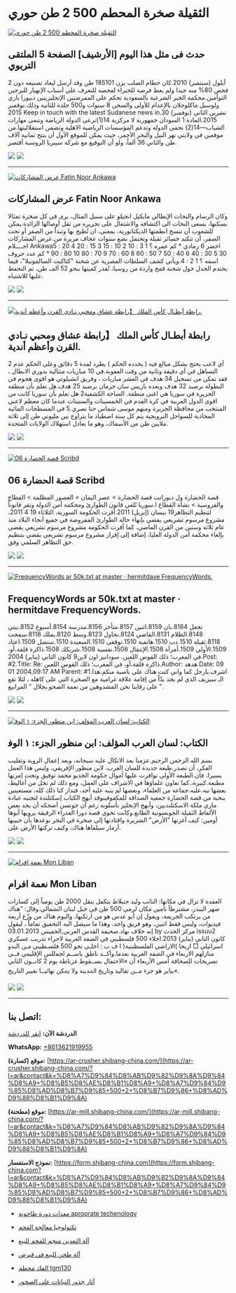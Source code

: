 # الثقيلة صخرة المحطم 500 2 طن حوري

<a href="https://swt.shibang-china.com/?l=ar&img&k=%D8%A7%D9%84%D8%AB%D9%82%D9%8A%D9%84%D8%A9+%D8%B5%D8%AE%D8%B1%D8%A9+%D8%A7%D9%84%D9%85%D8%AD%D8%B7%D9%85+500+2+%D8%B7%D9%86+%D8%AD%D9%88%D8%B1%D9%8A" target="_blank">![الثقيلة صخرة المحطم 500 2 طن حوري](http://static.shibang-china.com/all-800x300/1287.jpg)</a>

## حدث فى مثل هذا اليوم [الأرشيف] الصفحة 5 الملتقى التربوي
2 أيلول (سبتمبر) 2010.كان حطام الصلب يزن 185101 طن وقد أرسل ليعاد تصنيعه دون فحص 80% منه جيدا ولم يعط فرصة للخبراء لفحصه للتعرف علي أسباب الإنهيار للبرجين التوأمين.محكمة الخبر الشرعية بالسعودية تحكم على الممرضتين الإنجليزيتين ديبورا باري ولوسيل ماكلوجلان بالإعدام للأولى والسجن 8 سنوات و500 جلدة للثانية وذلك.نوفمبر 2015 Keep in touch with the latest Sudanese news in.30 تشرين الثاني (نوفمبر) 2015.المادة 1 السودان جمهورية لا مركزية 14(1)ترعى الدولة الرياضة وتنمى مهارات الشباب—14(2) تحمى الدولة وتدعم المؤسسات الرياضية الاهلية وتضمن استقلاليتها.من موقعين في ولايتي نهر النيل والبحر الأحمر، حيث يمكن للموقع الأول أن ينتج ثمانية آلاف طن والثاني 36 ألفاً، ولو أن التوقيع مع شركة سيبريا الروسية أقتصر.


<a href="https://whatsapp.shibangsoft.com/WhatsApp.php" target="_blank" title="WhatsApp">![](http://static.shibang-china.com/icon/whatsapp.png)</a> <a href="https://swt.shibang-china.com/?l=ar&icon&k=%D8%A7%D9%84%D8%AB%D9%82%D9%8A%D9%84%D8%A9+%D8%B5%D8%AE%D8%B1%D8%A9+%D8%A7%D9%84%D9%85%D8%AD%D8%B7%D9%85+500+2+%D8%B7%D9%86+%D8%AD%D9%88%D8%B1%D9%8A" target="_blank">![](http://static.shibang-china.com/icon/chat-ar.png)</a>

---

<a href="https://swt.shibang-china.com/?l=ar&img&k=%D8%A7%D9%84%D8%AB%D9%82%D9%8A%D9%84%D8%A9+%D8%B5%D8%AE%D8%B1%D8%A9+%D8%A7%D9%84%D9%85%D8%AD%D8%B7%D9%85+500+2+%D8%B7%D9%86+%D8%AD%D9%88%D8%B1%D9%8A" target="_blank">![عرض المشاركات Fatin Noor Ankawa](http://static.shibang-china.com/all-800x300/1479.jpg)</a>

## عرض المشاركات Fatin Noor Ankawa
وكان الرسام والنحات الإيطالي مايكيل انجيلو على سبيل المثال، يرى في كل صخرة تمثالا يسكنها، يسعى النحات الى اكتشافه والاشتغال على تحريره من ثقل أوصالها الزائدة.يمكن للشعوب أن تنسخ انظمتها الديكتاتورية، بمعنى، ان تُطيح بها وتبدأ من الصفر أو تحت الصفر، أن تتكبد خسائر ثقيلة وتحتمل بضع سنوات عجاف مريرة من.عرض المشاركات احــــلام Ankawa5 اخضر 6 رمادي * كم عمره ؟ 1 3 : 10 2 10 : 15 3 15 : 20 4 20 : 30 5 30 : 40 6 40 : 50 7 50 : 60 8 60 : 70 9 70 : 80 10 80 : 90 * كم عدد حروف اسمه ؟ 1 2 : 4.ويأتي كشف السلطات المصرية عن شحنة &quot;كتاكيت السالمونيلا&quot;، فيما يحتدم الجدل حول شحنة قمح واردة من روسيا، تُقدر كميتها بنحو 52 ألف طن، تم التحفظ عليها للاشتباه.


<a href="https://whatsapp.shibangsoft.com/WhatsApp.php" target="_blank" title="WhatsApp">![](http://static.shibang-china.com/icon/whatsapp.png)</a> <a href="https://swt.shibang-china.com/?l=ar&icon&k=%D8%A7%D9%84%D8%AB%D9%82%D9%8A%D9%84%D8%A9+%D8%B5%D8%AE%D8%B1%D8%A9+%D8%A7%D9%84%D9%85%D8%AD%D8%B7%D9%85+500+2+%D8%B7%D9%86+%D8%AD%D9%88%D8%B1%D9%8A" target="_blank">![](http://static.shibang-china.com/icon/chat-ar.png)</a>

---

<a href="https://swt.shibang-china.com/?l=ar&img&k=%D8%A7%D9%84%D8%AB%D9%82%D9%8A%D9%84%D8%A9+%D8%B5%D8%AE%D8%B1%D8%A9+%D8%A7%D9%84%D9%85%D8%AD%D8%B7%D9%85+500+2+%D8%B7%D9%86+%D8%AD%D9%88%D8%B1%D9%8A" target="_blank">![رابطة أبطـال كأس الملك 【رابطة عشاق ومحبي نـادي القرن وأعظم أندية.](http://static.shibang-china.com/all-800x300/730.jpg)</a>

## رابطة أبطـال كأس الملك 【رابطة عشاق ومحبي نـادي القرن وأعظم أندية.
2 أي لاعب يحتج بشكل مبالغ فيه ( يحدده الحكم ) يطرد لمدة 5 دقائق وعلى الحكم عدم التساهل في أي دقيقة وثانية من وقت العقوبة.في 10 مباريات متتالية بدوري الابطال ، فقد تمكن من تسجيل 34 هدف في العشر مباريات ، وفريق انشيلوتي هو اقوى هجوم في البطولة برصيد 32 هدف وبعده باريس سان جرمان برصيد 25 هدف.هل تعلم بأن منطقة الجزيرة في سوريا هي اغنى منطقة. الساحة الكشفية2 هل تعلم بأن سوريا كانت من اقوى الدول العربية في كرة القدم في الخمسينات والستينات عندما كان معظم لاعبي المنتخب من محافظة الجزيرة ومنهم موسى شماس حنا نصري.5 في المسطحات المائية المحاذية للسواحل النرويجية يتم كل سنة اصطياد ما يتراوح بين مليوني طن إلى ثلاثة ملايين طن من الأسماك، وهو ما يعادل استهلاك الولايات المتحدة.


<a href="https://whatsapp.shibangsoft.com/WhatsApp.php" target="_blank" title="WhatsApp">![](http://static.shibang-china.com/icon/whatsapp.png)</a> <a href="https://swt.shibang-china.com/?l=ar&icon&k=%D8%A7%D9%84%D8%AB%D9%82%D9%8A%D9%84%D8%A9+%D8%B5%D8%AE%D8%B1%D8%A9+%D8%A7%D9%84%D9%85%D8%AD%D8%B7%D9%85+500+2+%D8%B7%D9%86+%D8%AD%D9%88%D8%B1%D9%8A" target="_blank">![](http://static.shibang-china.com/icon/chat-ar.png)</a>

---

<a href="https://swt.shibang-china.com/?l=ar&img&k=%D8%A7%D9%84%D8%AB%D9%82%D9%8A%D9%84%D8%A9+%D8%B5%D8%AE%D8%B1%D8%A9+%D8%A7%D9%84%D9%85%D8%AD%D8%B7%D9%85+500+2+%D8%B7%D9%86+%D8%AD%D9%88%D8%B1%D9%8A" target="_blank">![قصة الحضارة 06 Scribd](http://static.shibang-china.com/all-800x300/904.jpg)</a>

## قصة الحضارة 06 Scribd
قصة الحضارة ول ديورانت قصة الحضارة &gt; عصر اليمان &gt; العصور المظلمة &gt; القطاع والفروسية &gt; نشأة القطاع ا.سوريا تُلغي قانون الطوارئ ومحكمة أمن الدولة وتقر قانوناً لتنظيم التظاهر19 نيسان (إبريل) 2011.أقرت الحكومة السورية، الثلاثاء 19 4 2011، مشروع مرسوم تشريعي يقضي بإنهاء حالة الطوارئ المفروضة في جميع أنحاء البلاد منذ عام ثلاثة وستين من القرن الماضي، كما أقرت الحكومة مشروع مرسوم تشريعي يقضي بإلغاء محكمة أمن الدولة العليا، إضافة إلى إقرار مشروع مرسوم تشريعي يقضي بتنظيم حق التظاهر السلمي وفق.


<a href="https://whatsapp.shibangsoft.com/WhatsApp.php" target="_blank" title="WhatsApp">![](http://static.shibang-china.com/icon/whatsapp.png)</a> <a href="https://swt.shibang-china.com/?l=ar&icon&k=%D8%A7%D9%84%D8%AB%D9%82%D9%8A%D9%84%D8%A9+%D8%B5%D8%AE%D8%B1%D8%A9+%D8%A7%D9%84%D9%85%D8%AD%D8%B7%D9%85+500+2+%D8%B7%D9%86+%D8%AD%D9%88%D8%B1%D9%8A" target="_blank">![](http://static.shibang-china.com/icon/chat-ar.png)</a>

---

<a href="https://swt.shibang-china.com/?l=ar&img&k=%D8%A7%D9%84%D8%AB%D9%82%D9%8A%D9%84%D8%A9+%D8%B5%D8%AE%D8%B1%D8%A9+%D8%A7%D9%84%D9%85%D8%AD%D8%B7%D9%85+500+2+%D8%B7%D9%86+%D8%AD%D9%88%D8%B1%D9%8A" target="_blank">![FrequencyWords ar 50k.txt at master · hermitdave FrequencyWords.](http://static.shibang-china.com/all-800x300/181.jpg)</a>

## FrequencyWords ar 50k.txt at master · hermitdave FrequencyWords.
تجعل 8164.بان 8159.اثنين 8157.متأخر 8156.مدرسة 8154.أسبوع 8152.بيتي 8148.الظلام 8131.القاضي 8124.نحاول 8123.وسط 8120.يملك 8118.سمحت 8118.ثقيلة 1510.دب 1510.هاتفية 1510.توقفى 1510.السعيدة 1510.سنصل 1509.اعتاد 1509.الأولي 1509.أمرأة 1508.الإنتقال 1508.نفسية 1508.شريكك 1508.ذاكرة قلقة،أو، في المغرب؛ ذلك القوس اللعين. سودانيز اون لاين9 كانون الثاني (يناير) 2004.Post: #2.Title: Re: ذاكرة قلقة،أو، في المغرب؛ ذلك القوس اللعين.Author: هدهد.Date: 09 01 2004,09:17 AM Parent: #1.اشرف.يارجل كما واني كنت هناك على ناصية منكم.هذا الـ سيزيف الذي لم يجد بدّاً من إقامة علاقة غرامية مع الصخرة التي على كاهله ، لئلا تقع على رقابنا نحن المشدوهين من نعمة الصحو.بجلال &quot; المرابيع &quot;.


<a href="https://whatsapp.shibangsoft.com/WhatsApp.php" target="_blank" title="WhatsApp">![](http://static.shibang-china.com/icon/whatsapp.png)</a> <a href="https://swt.shibang-china.com/?l=ar&icon&k=%D8%A7%D9%84%D8%AB%D9%82%D9%8A%D9%84%D8%A9+%D8%B5%D8%AE%D8%B1%D8%A9+%D8%A7%D9%84%D9%85%D8%AD%D8%B7%D9%85+500+2+%D8%B7%D9%86+%D8%AD%D9%88%D8%B1%D9%8A" target="_blank">![](http://static.shibang-china.com/icon/chat-ar.png)</a>

---

<a href="https://swt.shibang-china.com/?l=ar&img&k=%D8%A7%D9%84%D8%AB%D9%82%D9%8A%D9%84%D8%A9+%D8%B5%D8%AE%D8%B1%D8%A9+%D8%A7%D9%84%D9%85%D8%AD%D8%B7%D9%85+500+2+%D8%B7%D9%86+%D8%AD%D9%88%D8%B1%D9%8A" target="_blank">![ﺍﻟﻜﺘﺎﺏ: ﻟﺴﺎﻥ ﺍﻟﻌﺮﺏ ﺍﻟﻤﺆﻟﻒ: ﺍﺑﻦ ﻣﻨﻈﻮﺭ ﺍﻟﺠﺰﺀ: ١ ﺍﻟﻮﻓ](http://static.shibang-china.com/all-800x300/619.jpg)</a>

## ﺍﻟﻜﺘﺎﺏ: ﻟﺴﺎﻥ ﺍﻟﻌﺮﺏ ﺍﻟﻤﺆﻟﻒ: ﺍﺑﻦ ﻣﻨﻈﻮﺭ ﺍﻟﺠﺰﺀ: ١ ﺍﻟﻮﻓ
ﺑﺴﻢ ﺍﻟﻠﻪ ﺍﻟﺮﺣﻤﻦ ﺍﻟﺮﺣﻴﻢ.ﻋﺰﻣﻨﺎ ﺑﻌﺪ ﺍﻻﺗﻜﺎﻝ ﻋﻠﻴﻪ ﺳﺒﺤﺎﻧﻪ، ﻭﺑﻌﺪ ﺇﻋﻤﺎﻝ ﺍﻟﺮﻭﻳﺔ ﻭﺗﻘﻠﻴﺐ ﺍﻟﻔﻜﺮ، ﺃﻥ ﻧﺼﺪﺭ.ﻃﺒﻌﺔ ﺟﺪﻳﺪﺓ ﻟﻠﺴﺎﻥ ﺍﻟﻌﺮﺏ، ﻻﺑﻦ ﻣﻨﻈﻮﺭ ﺍﻹﻓﺮﻳﻘﻲ، ﻭﻟﻴﺲ ﻫﺬﺍ ﺍﻟﻌﻤﻞ ﻳﺴﻴﺮﺍ، ﻓﺎﻥ.ﺍﻟﻄﺒﻌﺔ ﺍﻷﻭﻟﻰ ﺗﻮﺍﻓﺮﺕ ﻋﻠﻴﻬﺎ ﺃﻣﻮﺍﻝ ﺣﻜﻮﻣﺔ ﺍﻟﺨﺪﻳﻮ ﻣﺤﻤﺪ ﺗﻮﻓﻴﻖ ﻭﺗﺤﺖ ﺇﻣﺮﺗﻬﺎ ﻣﻄﺒﻌﺔ.ﻛﺒﻴﺮﺓ،.ﻛﻤﺎ ﺗﻌﺎﻭﻥ ﻋﻠﻤﺎﺅﻫﺎ ﻓﻲ ﺍﻻﺷﺮﺍﻑ ﻋﻠﻰ ﺍﻟﻌﻤﻞ، ﻭﻣﻊ ﺫﻟﻚ ﻟﻢ ﺗﺨﻞ ﻣﻦ ﺃﻏﺎﻟﻴﻂ، ﺑﻌﻀﻬﺎ ﻧﺒﻪ.ﻋﻠﻴﻪ.ﺟﻤﺎﻋﺔ ﻣﻦ ﺍﻟﻌﻠﻤﺎﺀ، ﻭﺑﻌﻀﻬﺎ ﻟﻢ ﻳﻨﺒﻪ ﻋﻠﻴﻪ ﺃﺣﺪ، ﻓﺘﺪﺍﺭ ﻛﻨﺎ ﺫﻟﻚ ﻛﻠﻪ، ﻣﺴﺘﻌﻴﻨﻴﻦ ﺑﻨﺨﺒﺔ ﻣﻦ.قصة الحضارة جمعية الصداقة للمكفوفينوقد أبهج الكتاب إسكتلندة لتجنبه عبادة ماري ملكة الاسكتلنديين، وأبهج الإنجليز بأسلوبه رغم أن جونسن أضحكه أن يجد بعض الألفاظ الثقيلة الجونسونية الطابع.وكانت تحوي قصة دورا العذراء الرقيقة يرويها أبوها أومين: كيف أغرتها &quot;الأرض&quot; الشريرة واقتادتها إلى صخرة في البحر بوعدها بأن حبيبها أرمار سيلقاها هناك، وكيف تركتها الأرض على.


<a href="https://whatsapp.shibangsoft.com/WhatsApp.php" target="_blank" title="WhatsApp">![](http://static.shibang-china.com/icon/whatsapp.png)</a> <a href="https://swt.shibang-china.com/?l=ar&icon&k=%D8%A7%D9%84%D8%AB%D9%82%D9%8A%D9%84%D8%A9+%D8%B5%D8%AE%D8%B1%D8%A9+%D8%A7%D9%84%D9%85%D8%AD%D8%B7%D9%85+500+2+%D8%B7%D9%86+%D8%AD%D9%88%D8%B1%D9%8A" target="_blank">![](http://static.shibang-china.com/icon/chat-ar.png)</a>

---

<a href="https://swt.shibang-china.com/?l=ar&img&k=%D8%A7%D9%84%D8%AB%D9%82%D9%8A%D9%84%D8%A9+%D8%B5%D8%AE%D8%B1%D8%A9+%D8%A7%D9%84%D9%85%D8%AD%D8%B7%D9%85+500+2+%D8%B7%D9%86+%D8%AD%D9%88%D8%B1%D9%8A" target="_blank">![نعمة افرام Mon Liban](http://static.shibang-china.com/all-800x300/535.jpg)</a>

## نعمة افرام Mon Liban
العقدة لا تزال في مكانها: النائب وليد جنبلاط يتكفل بنقل 2000 طن يومياً إلى كسارات ضهر البيدر، مشترطاً تأمين مكان لرمي 500 طن في جبل لبنان الشمالي.وقال: &quot;هناك من يرتكب الجريمة، ويقول إن أبو عدس هو من ارتكبها، واليوم هناك من وزّع أربعة فيديوات، وليس فقط اثنين، وهو فريق واحد، وهذا ما سيصل اليه التحقيق تماماً ، ليقول إنه خلاف نهاد.صحيفة القدس العربي,الخميس 03.01.2013 by مركز الحدث issuu2 كانون الثاني (يناير) 2013.اﺧﻼء 500 ﻓﻠﺴﻄﻴﻨﻲ ﻓﻲ اﻟﻀﻔﺔ اﻟﻐﺮﺑﻴﺔ ﻻﺟﺮاء ﺗﺪرﻳﺐ ﻋﺴﻜﺮي اﺳﺮاﺋﻴﻠﻲ □ ارﻳﺤﺎ )اﻻراﺿﻲ اﻟﻔﻠﺴﻄﻴﻨﻴﺔ( ا ف ب : اﺧﻠـﻰ ﻧﺤﻮ 500 ﻓﻠﺴـﻄﻴﻨﻲ ﻣـﻦ اﻟﺒﺪو ﻣﻨﺎزﻟﻬﻢ اﻻرﺑﻌﺎء ﻓﻲ اﻟﻀﻔﺔ اﻟﻐﺮﺑﻴﺔ ﺑﻌﺪﻣﺎ.وأﻛــﺪ ﻧﺎﻃﻖ ﺑﺎﺳــﻢ اﺠﻤﻟﻠﺲ اﻹﻗﻠﻴﻤﻲ ﻓــﻲ ﺗﺼﺮﻳﺤﺎت ﻟﻠﺼﺤﺎﻓﺔ أﻣﺲ اﻷرﺑﻌﺎء أن »اﻻﺣﺘﻔﺎل ﺑﺴــﻘﻮط ﻏﺮﻧﺎﻃﺔ ﻳﻮم 2 ﻛﺎﻧــﻮن اﻟﺜﺎﻧﻲ ﻳﻨﺎﻳﺮ ﻫﻮ ﺟﺰء ﻣــﻦ ﺗﻘﺎﻟﻴﺪ وﺗﺎرﻳﺦ اﳌﺪﻳﻨﺔ وﻻ ﳝﻜﻦ ﻧﻬﺎﺋﻴــﺎ ﺗﻐﻴﻴﺮ اﻟﺘﺎرﻳﺦ«.


<a href="https://whatsapp.shibangsoft.com/WhatsApp.php" target="_blank" title="WhatsApp">![](http://static.shibang-china.com/icon/whatsapp.png)</a> <a href="https://swt.shibang-china.com/?l=ar&icon&k=%D8%A7%D9%84%D8%AB%D9%82%D9%8A%D9%84%D8%A9+%D8%B5%D8%AE%D8%B1%D8%A9+%D8%A7%D9%84%D9%85%D8%AD%D8%B7%D9%85+500+2+%D8%B7%D9%86+%D8%AD%D9%88%D8%B1%D9%8A" target="_blank">![](http://static.shibang-china.com/icon/chat-ar.png)</a>

---
## اتصل بنا:

**الدردشة الآن:** [انقر للدردشة](https://swt.shibang-china.com?l=ar&contact&k=%D8%A7%D9%84%D8%AB%D9%82%D9%8A%D9%84%D8%A9+%D8%B5%D8%AE%D8%B1%D8%A9+%D8%A7%D9%84%D9%85%D8%AD%D8%B7%D9%85+500+2+%D8%B7%D9%86+%D8%AD%D9%88%D8%B1%D9%8A)

**WhatsApp:**  [+8613621919955](https://whatsapp.shibangsoft.com/WhatsApp.php)

**موقع (كسارة):** [https://ar-crusher.shibang-china.com/](https://ar-crusher.shibang-china.com/?l=ar&contact&k=%D8%A7%D9%84%D8%AB%D9%82%D9%8A%D9%84%D8%A9+%D8%B5%D8%AE%D8%B1%D8%A9+%D8%A7%D9%84%D9%85%D8%AD%D8%B7%D9%85+500+2+%D8%B7%D9%86+%D8%AD%D9%88%D8%B1%D9%8A)

**موقع (مطحنة):** [https://ar-mill.shibang-china.com/](https://ar-mill.shibang-china.com/?l=ar&contact&k=%D8%A7%D9%84%D8%AB%D9%82%D9%8A%D9%84%D8%A9+%D8%B5%D8%AE%D8%B1%D8%A9+%D8%A7%D9%84%D9%85%D8%AD%D8%B7%D9%85+500+2+%D8%B7%D9%86+%D8%AD%D9%88%D8%B1%D9%8A)

**نموذج الاستفسار:** [https://form.shibang-china.com](https://form.shibang-china.com?l=ar&contact&k=%D8%A7%D9%84%D8%AB%D9%82%D9%8A%D9%84%D8%A9+%D8%B5%D8%AE%D8%B1%D8%A9+%D8%A7%D9%84%D9%85%D8%AD%D8%B7%D9%85+500+2+%D8%B7%D9%86+%D8%AD%D9%88%D8%B1%D9%8A)

* [معدات دورة طاحونة aproprate techenology](../28/%D9%85%D8%B9%D8%AF%D8%A7%D8%AA%20%D8%AF%D9%88%D8%B1%D8%A9%20%D8%B7%D8%A7%D8%AD%D9%88%D9%86%D8%A9%20aproprate%20techenology.md)

* [تكنولوجيا معالجة الفحم](../28/%D8%AA%D9%83%D9%86%D9%88%D9%84%D9%88%D8%AC%D9%8A%D8%A7%20%D9%85%D8%B9%D8%A7%D9%84%D8%AC%D8%A9%20%D8%A7%D9%84%D9%81%D8%AD%D9%85.md)

* [آلة التعدين منجم للفحم للبيع](../30/%D8%A2%D9%84%D8%A9%20%D8%A7%D9%84%D8%AA%D8%B9%D8%AF%D9%8A%D9%86%20%D9%85%D9%86%D8%AC%D9%85%20%D9%84%D9%84%D9%81%D8%AD%D9%85%20%D9%84%D9%84%D8%A8%D9%8A%D8%B9.md)

* [آلة طحن للبيع في قبرص](../29/%D8%A2%D9%84%D8%A9%20%D8%B7%D8%AD%D9%86%20%D9%84%D9%84%D8%A8%D9%8A%D8%B9%20%D9%81%D9%8A%20%D9%82%D8%A8%D8%B1%D8%B5.md)

* [الفك محطم tgm130](../29/%D8%A7%D9%84%D9%81%D9%83%20%D9%85%D8%AD%D8%B7%D9%85%20tgm130.md)

* [آثار جذور النباتات على الصخور](../28/%D8%A2%D8%AB%D8%A7%D8%B1%20%D8%AC%D8%B0%D9%88%D8%B1%20%D8%A7%D9%84%D9%86%D8%A8%D8%A7%D8%AA%D8%A7%D8%AA%20%D8%B9%D9%84%D9%89%20%D8%A7%D9%84%D8%B5%D8%AE%D9%88%D8%B1.md)